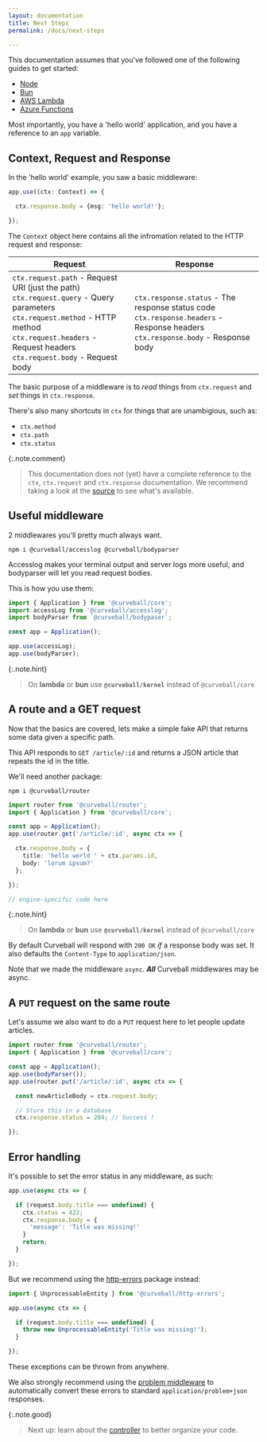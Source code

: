 ```yaml
---
layout: documentation
title: Next Steps
permalink: /docs/next-steps

---
```


This documentation assumes that you've followed one of the following guides to
get started:

* [Node][node]
* [Bun][bun]
* [AWS Lambda][lambda]
* [Azure Functions][azure]

Most importantly, you have a 'hello world' application, and you have a reference
to an `app` variable.


Context, Request and Response
------------------------------

In the 'hello world' example, you saw a basic middleware:

```typescript
app.use((ctx: Context) => {

  ctx.response.body = {msg: 'hello world!'};

});
```

The `Context` object here contains all the infromation related to the HTTP request
and response:

| Request | Response |
| ------- | -------- |
| `ctx.request.path` - Request URI (just the path) <br />`ctx.request.query` - Query parameters<br />`ctx.request.method` - HTTP method<br />`ctx.request.headers` - Request headers<br />`ctx.request.body` - Request body | `ctx.response.status` - The response status code<br />`ctx.response.headers` - Response headers<br />`ctx.response.body` - Response body |

The basic purpose of a middleware is to _read_ things from `ctx.request` and _set_
things in `ctx.response`.

There's also many shortcuts in `ctx` for things that are unambigious, such as:

* `ctx.method`
* `ctx.path`
* `ctx.status`

{:.note.comment}
> This documentation does not (yet) have a  complete reference to the  `ctx`,
`ctx.request` and `ctx.response` documentation. We recommend taking a look
at the [source][1] to see what's available.

## Useful middleware

2 middlewares you'll pretty much always want.

```
npm i @curveball/accesslog @curveball/bodyparser
```

Accesslog makes your terminal output and server logs more useful, and
bodyparser will let you read request bodies.

This is how you use them:

```typescript
import { Application } from '@curveball/core';
import accessLog from '@curveball/accesslog';
import bodyParser from `@curveball/bodypaser`;

const app = Application();

app.use(accessLog);
app.use(bodyParser);
```

{:.note.hint}
> On **lambda** or **bun** use **`@curveball/kernel`** instead of `@curveball/core`

## A route and a GET request

Now that the basics are covered, lets make a simple fake API that returns some
data given a specific path.

This API responds to `GET /article/:id` and returns a JSON article that repeats
the id in the title.

We'll need another package:


```
npm i @curveball/router
```


```typescript
import router from '@curveball/router';
import { Application } from '@curveball/core'; 

const app = Application();
app.use(router.get('/article/:id', async ctx => {

  ctx.response.body = {
    title: 'hello world ' + ctx.params.id,
    body: 'lorum ipsum?'
  };

});

// engine-specific code here
```

{:.note.hint}
> On **lambda** or **bun** use **`@curveball/kernel`** instead of `@curveball/core`

By default Curveball will respond with `200 OK` _if_ a response body was set.
It also defaults the `Content-Type` to `application/json`.

Note that we made the middleware `async`. **_All_** Curveball middlewares may be
async.

A `PUT` request on the same route
----------------------------------

Let's assume we also want to do a `PUT` request here to let people update
articles.


```typescript
import router from '@curveball/router';
import { Application } from '@curveball/core'; 

const app = Application();
app.use(bodyParser());
app.use(router.put('/article/:id', async ctx => {

  const newArticleBody = ctx.request.body;

  // Store this in a database
  ctx.response.status = 204; // Success !

});
```

Error handling
--------------

It's possible to set the error status in any middleware, as such:

```typescript
app.use(async ctx => {

  if (request.body.title === undefined) {
    ctx.status = 422;
    ctx.response.body = {
      'message': 'Title was missing!'
    }
    return;
  }

});
```

But we recommend using the [http-errors][http-errors] package instead:


```typescript
import { UnprocessableEntity } from '@curveball/http-errors';

app.use(async ctx => {

  if (request.body.title === undefined) {
    throw new UnprocessableEntity('Title was missing!');
  }

});
```

These exceptions can be thrown from anywhere.

We also strongly recommend using the [problem middleware][problem] to
automatically convert these errors to standard `application/problem+json`
responses.


{:.note.good}
> Next up: learn about the [controller][controller] to better organize your code.


[1]: https://github.com/curveball/kernel/tree/main/src

[node]: /docs/node
[bun]: /docs/bun
[lambda]: /docs/aws-lambda
[azure]: /docs/azure-functions

[bodyparser]: /docs/middleware/bodyparser
[http-errors]: https://github.com/curveball/http-errors
[problem]: /docs/middleware/problem
[controller]: /docs/controller
